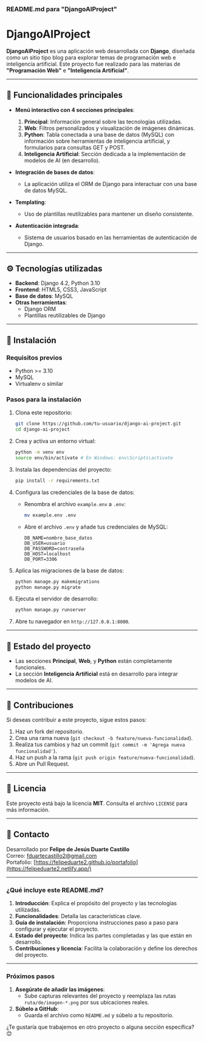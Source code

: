 ### **README.md para "DjangoAIProject"**

# DjangoAIProject

**DjangoAIProject** es una aplicación web desarrollada con **Django**, diseñada como un sitio tipo blog para explorar temas de programación web e inteligencia artificial. Este proyecto fue realizado para las materias de **"Programación Web"** e **"Inteligencia Artificial"**.

---

## 🚀 Funcionalidades principales

- **Menú interactivo con 4 secciones principales**:
  1. **Principal**: Información general sobre las tecnologías utilizadas.
  2. **Web**: Filtros personalizados y visualización de imágenes dinámicas.
  3. **Python**: Tabla conectada a una base de datos (MySQL) con información sobre herramientas de inteligencia artificial, y formularios para consultas GET y POST.
  4. **Inteligencia Artificial**: Sección dedicada a la implementación de modelos de AI (en desarrollo).

- **Integración de bases de datos**:
  - La aplicación utiliza el ORM de Django para interactuar con una base de datos MySQL.

- **Templating**:
  - Uso de plantillas reutilizables para mantener un diseño consistente.

- **Autenticación integrada**:
  - Sistema de usuarios basado en las herramientas de autenticación de Django.

---

## ⚙️ Tecnologías utilizadas

- **Backend**: Django 4.2, Python 3.10
- **Frontend**: HTML5, CSS3, JavaScript
- **Base de datos**: MySQL
- **Otras herramientas**:
  - Django ORM
  - Plantillas reutilizables de Django

---

## 📂 Instalación

### Requisitos previos
- Python >= 3.10
- MySQL
- Virtualenv o similar

### Pasos para la instalación

1. Clona este repositorio:
   ```bash
   git clone https://github.com/tu-usuario/django-ai-project.git
   cd django-ai-project
   ```

2. Crea y activa un entorno virtual:
   ```bash
   python -m venv env
   source env/bin/activate # En Windows: env\Scripts\activate
   ```

3. Instala las dependencias del proyecto:
   ```bash
   pip install -r requirements.txt
   ```

4. Configura las credenciales de la base de datos:
   - Renombra el archivo `example.env` a `.env`:
     ```bash
     mv example.env .env
     ```
   - Abre el archivo `.env` y añade tus credenciales de MySQL:
     ```
     DB_NAME=nombre_base_datos
     DB_USER=usuario
     DB_PASSWORD=contraseña
     DB_HOST=localhost
     DB_PORT=3306
     ```

5. Aplica las migraciones de la base de datos:
   ```bash
   python manage.py makemigrations
   python manage.py migrate
   ```

6. Ejecuta el servidor de desarrollo:
   ```bash
   python manage.py runserver
   ```

7. Abre tu navegador en `http://127.0.0.1:8000`.

---

## 🚧 Estado del proyecto

- Las secciones **Principal**, **Web**, y **Python** están completamente funcionales.
- La sección **Inteligencia Artificial** está en desarrollo para integrar modelos de AI.

---

## 🤝 Contribuciones

Si deseas contribuir a este proyecto, sigue estos pasos:
1. Haz un fork del repositorio.
2. Crea una rama nueva (`git checkout -b feature/nueva-funcionalidad`).
3. Realiza tus cambios y haz un commit (`git commit -m 'Agrega nueva funcionalidad'`).
4. Haz un push a la rama (`git push origin feature/nueva-funcionalidad`).
5. Abre un Pull Request.

---

## 📄 Licencia

Este proyecto está bajo la licencia **MIT**. Consulta el archivo `LICENSE` para más información.

---

## 📧 Contacto

Desarrollado por **Felipe de Jesús Duarte Castillo**  
Correo: [fduartecastillo2@gmail.com](mailto:fduartecastillo2@gmail.com)  
Portafolio: [https://felipeduarte2.github.io/portafolio](https://felipeduarte2.netlify.app/)

---

### **¿Qué incluye este README.md?**
1. **Introducción**: Explica el propósito del proyecto y las tecnologías utilizadas.
2. **Funcionalidades**: Detalla las características clave.
3. **Guía de instalación**: Proporciona instrucciones paso a paso para configurar y ejecutar el proyecto.
5. **Estado del proyecto**: Indica las partes completadas y las que están en desarrollo.
6. **Contribuciones y licencia**: Facilita la colaboración y define los derechos del proyecto.

---

### **Próximos pasos**
1. **Asegúrate de añadir las imágenes**:
   - Sube capturas relevantes del proyecto y reemplaza las rutas `ruta/de/imagen-*.png` por sus ubicaciones reales.
2. **Súbelo a GitHub**:
   - Guarda el archivo como `README.md` y súbelo a tu repositorio.

¿Te gustaría que trabajemos en otro proyecto o alguna sección específica? 😊



